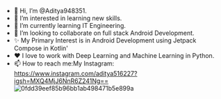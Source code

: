 - 👋 Hi, I’m @Aditya948351.
- 👀 I’m interested in learning new skills.
- 🌱 I’m currently learning IT Engineering.
- 💞️ I’m looking to collaborate on full stack Android Development.
- ✨ My Primary Interest is in Android Development using Jetpack Compose in Kotlin'
- ❤️ I love to work with Deep Learning and Machine Learning in Python.
- 📫 How to reach me:My Instagram: https://www.instagram.com/aditya516227?igsh=MXQ4MjJ6NnR6Z241Ng==
![0fdd39eef85b96bb1ab498471b5e899a](https://github.com/user-attachments/assets/51de9358-0a62-4ad4-9fe7-4e490ff3ac7f)
<!---
Aditya948351/Aditya948351 is a ✨ special ✨ repository because its `README.md` (this file) appears on your GitHub profile.
You can click the Preview link to take a look at your changes.
--->
